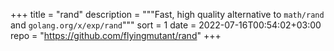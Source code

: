 +++
title = "rand"
description = """Fast, high quality alternative to `math/rand` and `golang.org/x/exp/rand`"""
sort = 1
date = 2022-07-16T00:54:02+03:00
repo = "https://github.com/flyingmutant/rand"
+++

